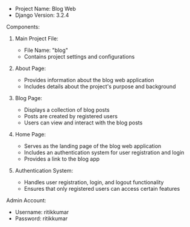 - Project Name: Blog Web
- Django Version: 3.2.4

Components:

1. Main Project File:
   - File Name: "blog"
   - Contains project settings and configurations

2. About Page:
   - Provides information about the blog web application
   - Includes details about the project's purpose and background

3. Blog Page:
   - Displays a collection of blog posts
   - Posts are created by registered users
   - Users can view and interact with the blog posts

4. Home Page:
   - Serves as the landing page of the blog web application
   - Includes an authentication system for user registration and login
   - Provides a link to the blog app

5. Authentication System:
   - Handles user registration, login, and logout functionality
   - Ensures that only registered users can access certain features

Admin Account:
- Username: ritikkumar
- Password: ritikkumar

